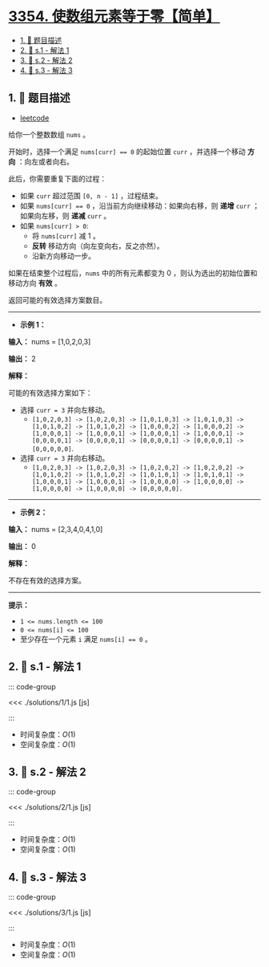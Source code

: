 # [3354. 使数组元素等于零【简单】](https://github.com/tnotesjs/TNotes.leetcode/tree/main/notes/3354.%20%E4%BD%BF%E6%95%B0%E7%BB%84%E5%85%83%E7%B4%A0%E7%AD%89%E4%BA%8E%E9%9B%B6%E3%80%90%E7%AE%80%E5%8D%95%E3%80%91)

<!-- region:toc -->

- [1. 📝 题目描述](#1--题目描述)
- [2. 🎯 s.1 - 解法 1](#2--s1---解法-1)
- [3. 🎯 s.2 - 解法 2](#3--s2---解法-2)
- [4. 🎯 s.3 - 解法 3](#4--s3---解法-3)

<!-- endregion:toc -->

## 1. 📝 题目描述

- [leetcode](https://leetcode.cn/problems/make-array-elements-equal-to-zero/)

给你一个整数数组 `nums` 。

开始时，选择一个满足 `nums[curr] == 0` 的起始位置 `curr` ，并选择一个移动 **方向** ：向左或者向右。

此后，你需要重复下面的过程：

- 如果 `curr` 超过范围 `[0, n - 1]` ，过程结束。
- 如果 `nums[curr] == 0` ，沿当前方向继续移动：如果向右移，则 **递增** `curr` ；如果向左移，则 **递减** `curr` 。
- 如果 `nums[curr] > 0`:
  - 将 `nums[curr]` 减 1 。
  - **反转** 移动方向（向左变向右，反之亦然）。
  - 沿新方向移动一步。

如果在结束整个过程后，`nums` 中的所有元素都变为 0 ，则认为选出的初始位置和移动方向 **有效** 。

返回可能的有效选择方案数目。

---

- **示例 1：**

**输入：** nums = [1,0,2,0,3]

**输出：** 2

**解释：**

可能的有效选择方案如下：

- 选择 `curr = 3` 并向左移动。
  - `[1,0,2,0,3] -> [1,0,2,0,3] -> [1,0,1,0,3] -> [1,0,1,0,3] -> [1,0,1,0,2] -> [1,0,1,0,2] -> [1,0,0,0,2] -> [1,0,0,0,2] -> [1,0,0,0,1] -> [1,0,0,0,1] -> [1,0,0,0,1] -> [1,0,0,0,1] -> [0,0,0,0,1] -> [0,0,0,0,1] -> [0,0,0,0,1] -> [0,0,0,0,1] -> [0,0,0,0,0]`.
- 选择 `curr = 3` 并向右移动。
  - `[1,0,2,0,3] -> [1,0,2,0,3] -> [1,0,2,0,2] -> [1,0,2,0,2] -> [1,0,1,0,2] -> [1,0,1,0,2] -> [1,0,1,0,1] -> [1,0,1,0,1] -> [1,0,0,0,1] -> [1,0,0,0,1] -> [1,0,0,0,0] -> [1,0,0,0,0] -> [1,0,0,0,0] -> [1,0,0,0,0] -> [0,0,0,0,0].`

---

- **示例 2：**

**输入：** nums = [2,3,4,0,4,1,0]

**输出：** 0

**解释：**

不存在有效的选择方案。

---

**提示：**

- `1 <= nums.length <= 100`
- `0 <= nums[i] <= 100`
- 至少存在一个元素 `i` 满足 `nums[i] == 0` 。

## 2. 🎯 s.1 - 解法 1

::: code-group

<<< ./solutions/1/1.js [js]

:::

- 时间复杂度：$O(1)$
- 空间复杂度：$O(1)$

## 3. 🎯 s.2 - 解法 2

::: code-group

<<< ./solutions/2/1.js [js]

:::

- 时间复杂度：$O(1)$
- 空间复杂度：$O(1)$

## 4. 🎯 s.3 - 解法 3

::: code-group

<<< ./solutions/3/1.js [js]

:::

- 时间复杂度：$O(1)$
- 空间复杂度：$O(1)$
